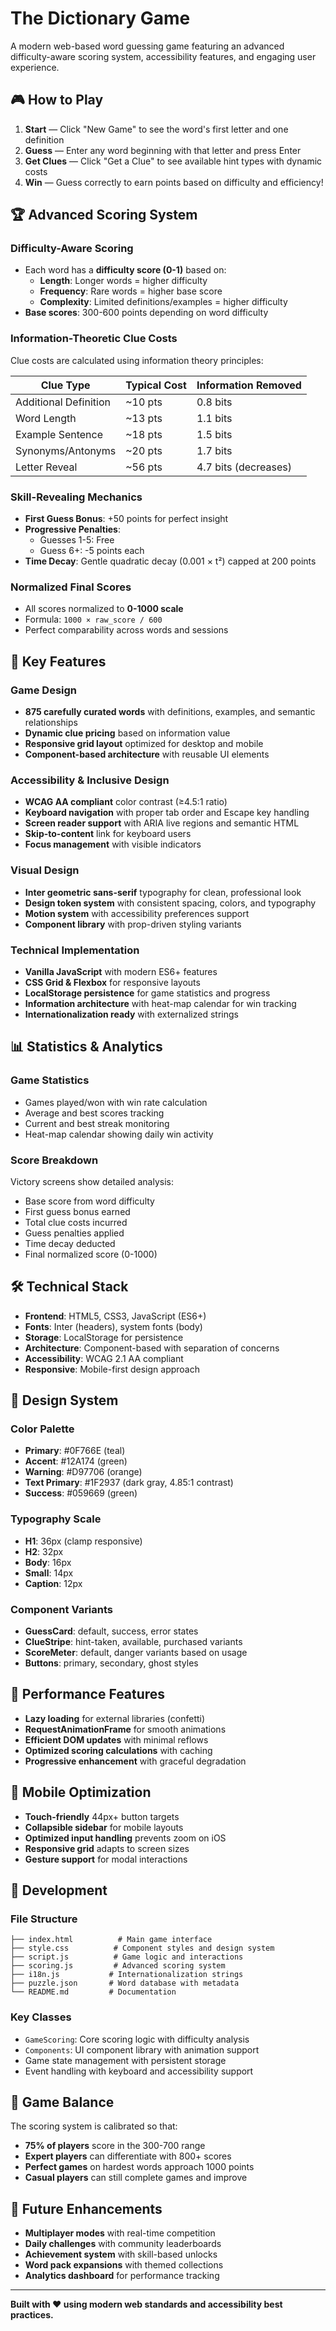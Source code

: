 # The Dictionary Game

A modern web-based word guessing game featuring an advanced difficulty-aware scoring system, accessibility features, and engaging user experience.

## 🎮 How to Play

1. **Start** — Click "New Game" to see the word's first letter and one definition
2. **Guess** — Enter any word beginning with that letter and press Enter
3. **Get Clues** — Click "Get a Clue" to see available hint types with dynamic costs
4. **Win** — Guess correctly to earn points based on difficulty and efficiency!

## 🏆 Advanced Scoring System

### Difficulty-Aware Scoring
- Each word has a **difficulty score (0-1)** based on:
  - **Length**: Longer words = higher difficulty
  - **Frequency**: Rare words = higher base score  
  - **Complexity**: Limited definitions/examples = higher difficulty
- **Base scores**: 300-600 points depending on word difficulty

### Information-Theoretic Clue Costs
Clue costs are calculated using information theory principles:

| Clue Type | Typical Cost | Information Removed |
|-----------|-------------|---------------------|
| Additional Definition | ~10 pts | 0.8 bits |
| Word Length | ~13 pts | 1.1 bits |
| Example Sentence | ~18 pts | 1.5 bits |
| Synonyms/Antonyms | ~20 pts | 1.7 bits |
| Letter Reveal | ~56 pts | 4.7 bits (decreases) |

### Skill-Revealing Mechanics
- **First Guess Bonus**: +50 points for perfect insight
- **Progressive Penalties**: 
  - Guesses 1-5: Free
  - Guess 6+: -5 points each
- **Time Decay**: Gentle quadratic decay (0.001 × t²) capped at 200 points

### Normalized Final Scores
- All scores normalized to **0-1000 scale**
- Formula: `1000 × raw_score / 600`
- Perfect comparability across words and sessions

## 🎯 Key Features

### Game Design
- **875 carefully curated words** with definitions, examples, and semantic relationships
- **Dynamic clue pricing** based on information value
- **Responsive grid layout** optimized for desktop and mobile
- **Component-based architecture** with reusable UI elements

### Accessibility & Inclusive Design
- **WCAG AA compliant** color contrast (≥4.5:1 ratio)
- **Keyboard navigation** with proper tab order and Escape key handling
- **Screen reader support** with ARIA live regions and semantic HTML
- **Skip-to-content** link for keyboard users
- **Focus management** with visible indicators

### Visual Design
- **Inter geometric sans-serif** typography for clean, professional look
- **Design token system** with consistent spacing, colors, and typography
- **Motion system** with accessibility preferences support
- **Component library** with prop-driven styling variants

### Technical Implementation
- **Vanilla JavaScript** with modern ES6+ features
- **CSS Grid & Flexbox** for responsive layouts
- **LocalStorage persistence** for game statistics and progress
- **Information architecture** with heat-map calendar for win tracking
- **Internationalization ready** with externalized strings

## 📊 Statistics & Analytics

### Game Statistics
- Games played/won with win rate calculation
- Average and best scores tracking
- Current and best streak monitoring
- Heat-map calendar showing daily win activity

### Score Breakdown
Victory screens show detailed analysis:
- Base score from word difficulty
- First guess bonus earned
- Total clue costs incurred
- Guess penalties applied
- Time decay deducted
- Final normalized score (0-1000)

## 🛠️ Technical Stack

- **Frontend**: HTML5, CSS3, JavaScript (ES6+)
- **Fonts**: Inter (headers), system fonts (body)
- **Storage**: LocalStorage for persistence
- **Architecture**: Component-based with separation of concerns
- **Accessibility**: WCAG 2.1 AA compliant
- **Responsive**: Mobile-first design approach

## 🎨 Design System

### Color Palette
- **Primary**: #0F766E (teal)
- **Accent**: #12A174 (green)
- **Warning**: #D97706 (orange)
- **Text Primary**: #1F2937 (dark gray, 4.85:1 contrast)
- **Success**: #059669 (green)

### Typography Scale
- **H1**: 36px (clamp responsive)
- **H2**: 32px
- **Body**: 16px
- **Small**: 14px
- **Caption**: 12px

### Component Variants
- **GuessCard**: default, success, error states
- **ClueStripe**: hint-taken, available, purchased variants
- **ScoreMeter**: default, danger variants based on usage
- **Buttons**: primary, secondary, ghost styles

## 🚀 Performance Features

- **Lazy loading** for external libraries (confetti)
- **RequestAnimationFrame** for smooth animations
- **Efficient DOM updates** with minimal reflows
- **Optimized scoring calculations** with caching
- **Progressive enhancement** with graceful degradation

## 📱 Mobile Optimization

- **Touch-friendly** 44px+ button targets
- **Collapsible sidebar** for mobile layouts
- **Optimized input handling** prevents zoom on iOS
- **Responsive grid** adapts to screen sizes
- **Gesture support** for modal interactions

## 🔧 Development

### File Structure
```
├── index.html          # Main game interface
├── style.css          # Component styles and design system
├── script.js          # Game logic and interactions
├── scoring.js         # Advanced scoring system
├── i18n.js           # Internationalization strings
├── puzzle.json       # Word database with metadata
└── README.md         # Documentation
```

### Key Classes
- `GameScoring`: Core scoring logic with difficulty analysis
- `Components`: UI component library with animation support
- Game state management with persistent storage
- Event handling with keyboard and accessibility support

## 🎯 Game Balance

The scoring system is calibrated so that:
- **75% of players** score in the 300-700 range
- **Expert players** can differentiate with 800+ scores
- **Perfect games** on hardest words approach 1000 points
- **Casual players** can still complete games and improve

## 🌟 Future Enhancements

- **Multiplayer modes** with real-time competition
- **Daily challenges** with community leaderboards
- **Achievement system** with skill-based unlocks
- **Word pack expansions** with themed collections
- **Analytics dashboard** for performance tracking

---

**Built with ❤️ using modern web standards and accessibility best practices.**